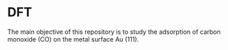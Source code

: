 # DFT
The main objective of this repository is to study the adsorption of carbon monoxide (CO) on the metal surface Au (111).
